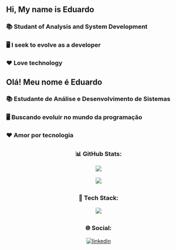 ## Hi, My name is Eduardo
### 📚 Studant of Analysis and System Development
### 🖥️ I seek to evolve as a developer
### ❤ Love technology

## Olá! Meu nome é Eduardo
### 📚 Estudante de Análise e Desenvolvimento de Sistemas
### 🖥️ Buscando evoluir no mundo da programação
### ❤ Amor por tecnologia

##

<div align="center">
    
### 📊 GitHub Stats:
![](https://github-readme-streak-stats.herokuapp.com/?user=eduardosdl&theme=react&hide_border=true)<br/><br/>
![](https://github-readme-stats.vercel.app/api/top-langs/?username=eduardosdl&layout=compact&langs_count=6&hide=EJS,PHP&theme=react&hide_border=true&card_width=350em)

##
###  🏅 Tech Stack:
![](https://skillicons.dev/icons?i=js,ts,react,nodejs,postgres,mongodb,bash,docker)

##
###  🌐 Social:
<a href="https://www.linkedin.com/in/eduardolimafilho/">
    <img src="https://img.shields.io/badge/LinkedIn-0077B5?style=for-the-badge&logo=linkedin&logoColor=white" alt="linkedin"/>
</a>
    
<!--
##
### 🏆 GitHub Trophies
![](https://github-profile-trophy.vercel.app/?username=eduardosdl&theme=radical&no-frame=true&no-bg=false&margin-w=4)
-->
    
</div>
